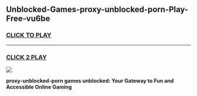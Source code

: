 
## Unblocked-Games-proxy-unblocked-porn-Play-Free-vu6be
<h3>
<a href="https://premium76.site?title=proxy-unblocked-porn&ref=23A">CLICK TO PLAY</a></h3>
<hr>

<h3>
<a href="https://premium76.site?title=proxy-unblocked-porn&ref=23A">CLICK 2 PLAY</a>
  
</h3>

<a href="https://premium76.site?title=proxy-unblocked-porn&ref=23A"><img src="https://clearcache.store/games.png"></a>


**proxy-unblocked-porn games unblocked: Your Gateway to Fun and Accessible Online Gaming**
